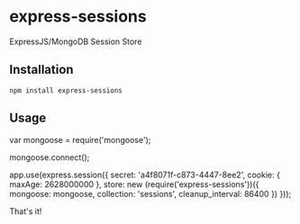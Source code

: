 # express-sessions

ExpressJS/MongoDB Session Store

## Installation

```
npm install express-sessions
```

## Usage

var mongoose = require('mongoose');

mongoose.connect();

app.use(express.session({
    secret: 'a4f8071f-c873-4447-8ee2',
    cookie: { maxAge: 2628000000 },
    store: new (require('express-sessions'))({
        mongoose: mongoose,
        collection: 'sessions',
        cleanup_interval: 86400
    })
}));

That's it!